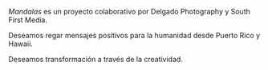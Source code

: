 <em>Mandalas</em> es un proyecto colaborativo por Delgado Photography y South First Media. 

Deseamos regar mensajes positivos para la humanidad desde Puerto Rico y Hawaii. 

Deseamos transformación a través de la creatividad. 
